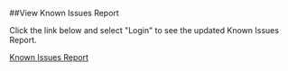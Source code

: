 ##View Known Issues Report

Click the link below and select "Login" to see the updated Known Issues Report. 

[Known Issues Report](http://fogbugz.izenda.us/reporting/reportviewer.aspx?rn=Tracking_DO_NOT_EDIT\\KIL\\KnownIssues)
